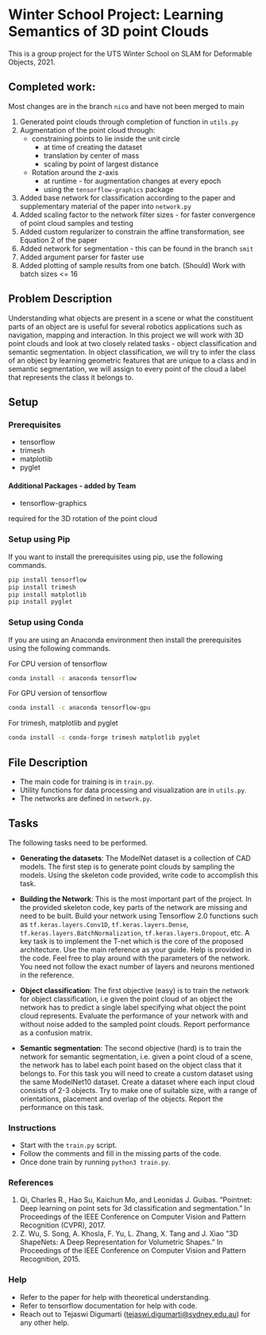 # Winter School Project: Learning Semantics of 3D point Clouds
This is a group project for the UTS Winter School on SLAM for Deformable Objects, 2021.  

## Completed work:
Most changes are in the branch `nico` and have not been merged to main
1. Generated point clouds through completion of function in `utils.py`
2. Augmentation of the point cloud through:
    * constraining points to lie inside the unit circle
        * at time of creating the dataset
        * translation by center of mass
        * scaling by point of largest distance
    * Rotation around the z-axis
        * at runtime - for augmentation changes at every epoch
        * using the `tensorflow-graphics` package
3. Added base network for classification according to the paper and supplementary material of the paper into `network.py`
4. Added scaling factor to the network filter sizes - for faster convergence of point cloud samples and testing
5. Added custom regularizer to constrain the affine transformation, see Equation 2 of the paper
6. Added network for segmentation - this can be found in the branch `smit`
7. Added argument parser for faster use
8. Added plotting of sample results from one batch. (Should) Work with batch sizes <= 16

## Problem Description
Understanding what objects are present in a scene or what the constituent parts of an
object are is useful for several robotics applications such as navigation, mapping and interaction. In this project
we will work with 3D point clouds and look at two closely related tasks - object classification and semantic
segmentation. In object classification, we will try to infer the class of an object by learning geometric features
that are unique to a class and in semantic segmentation, we will assign to every point of the cloud a label that
represents the class it belongs to.

## Setup
### Prerequisites
- tensorflow
- trimesh
- matplotlib
- pyglet

#### Additional Packages - added by Team
- tensorflow-graphics

required for the 3D rotation of the point cloud

### Setup using Pip
If you want to install the prerequisites using pip, use the following commands.  
```bash
pip install tensorflow
pip install trimesh
pip install matplotlib
pip install pyglet
```

### Setup using Conda
If you are using an Anaconda environment then install the prerequisites using the following commands.  

For CPU version of tensorflow
```bash
conda install -c anaconda tensorflow
```

For GPU version of tensorflow
```bash
conda install -c anaconda tensorflow-gpu
```

For trimesh, matplotlib and pyglet
```bash
conda install -c conda-forge trimesh matplotlib pyglet
```

## File Description
- The main code for training is in `train.py`.
- Utility functions for data processing and visualization are in `utils.py`.
- The networks are defined in `network.py`.

## Tasks
The following tasks need to be performed.

- **Generating the datasets**: The ModelNet dataset is a collection of CAD models. The first step is to
generate point clouds by sampling the models. Using the skeleton code provided, write code to accomplish
this task.
  
- **Building the Network**: This is the most important part of the project. In the provided skeleton code,
key parts of the network are missing and need to be built. Build your network using Tensorflow 2.0
functions such as `tf.keras.layers.Conv1D`, `tf.keras.layers.Dense`, `tf.keras.layers.BatchNormalization`,
`tf.keras.layers.Dropout`, etc. A key task is to implement the T-net which is the core of the proposed
architecture. Use the main reference as your guide. Help is provided in the code. Feel free to play
around with the parameters of the network. You need not follow the exact number of layers and neurons
mentioned in the reference. 
  
- **Object classification**: The first objective (easy) is to train the network for object classification, i.e given
the point cloud of an object the network has to predict a single label specifying what object the point
cloud represents. Evaluate the performance of your network with and without noise added to the sampled
point clouds. Report performance as a confusion matrix.

- **Semantic segmentation**: The second objective (hard) is to train the network for semantic segmentation,
i.e. given a point cloud of a scene, the network has to label each point based on the object class that it
belongs to. For this task you will need to create a custom dataset using the same ModelNet10 dataset.
Create a dataset where each input cloud consists of 2-3 objects. Try to make one of suitable size, with a
range of orientations, placement and overlap of the objects. Report the performance on this task.

### Instructions
- Start with the `train.py` script.
- Follow the comments and fill in the missing parts of the code.
- Once done train by running `python3 train.py`.

### References
1. Qi, Charles R., Hao Su, Kaichun Mo, and Leonidas J. Guibas. ”Pointnet: Deep learning on point sets
for 3d classification and segmentation.” In Proceedings of the IEEE Conference on Computer Vision and
Pattern Recognition (CVPR), 2017.
2. Z. Wu, S. Song, A. Khosla, F. Yu, L. Zhang, X. Tang and J. Xiao ”3D ShapeNets: A Deep Representation for
Volumetric Shapes.” In Proceedings of the IEEE Conference on Computer Vision and Pattern Recognition, 2015.

### Help
- Refer to the paper for help with theoretical understanding.
- Refer to tensorflow documentation for help with code.
- Reach out to Tejaswi Digumarti (tejaswi.digumarti@sydney.edu.au) for any other help.
